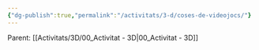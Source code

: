 ```yaml
---
{"dg-publish":true,"permalink":"/activitats/3-d/coses-de-videojocs/"}
---
```


Parent: [[Activitats/3D/00_Activitat - 3D\|00_Activitat - 3D]]